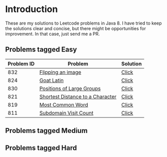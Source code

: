 # Introduction
These are my solutions to Leetcode problems in Java 8. I have tried to keep the solutions clear and concise, but there might be
opportunities for improvement. In that case, just send me a PR.

## Problems tagged Easy

Problem ID  | Problem | Solution
------------|---------|---------
832  | [Flipping an image](https://leetcode.com/problems/flipping-an-image/description/) | [Click](https://github.com/prabhakar97/leetcode/blob/master/src/L832.java) 
824  | [Goat Latin](https://leetcode.com/problems/goat-latin/description/) | [Click](https://github.com/prabhakar97/leetcode/blob/master/src/L824.java) 
830  | [Positions of Large Groups](https://leetcode.com/problems/positions-of-large-groups/description/) | [Click](https://github.com/prabhakar97/leetcode/blob/master/src/L830.java) 
821  | [Shortest Distance to a Character](https://leetcode.com/problems/shortest-distance-to-a-character/description/) | [Click](https://github.com/prabhakar97/leetcode/blob/master/src/L821.java) 
819  | [Most Common Word](https://leetcode.com/problems/most-common-word/description/) | [Click](https://github.com/prabhakar97/leetcode/blob/master/src/L819.java) 
811  | [Subdomain Visit Count](https://leetcode.com/problems/subdomain-visit-count/description/) | [Click](https://github.com/prabhakar97/leetcode/blob/master/src/L811.java) 

## Problems tagged Medium

## Problems tagged Hard
